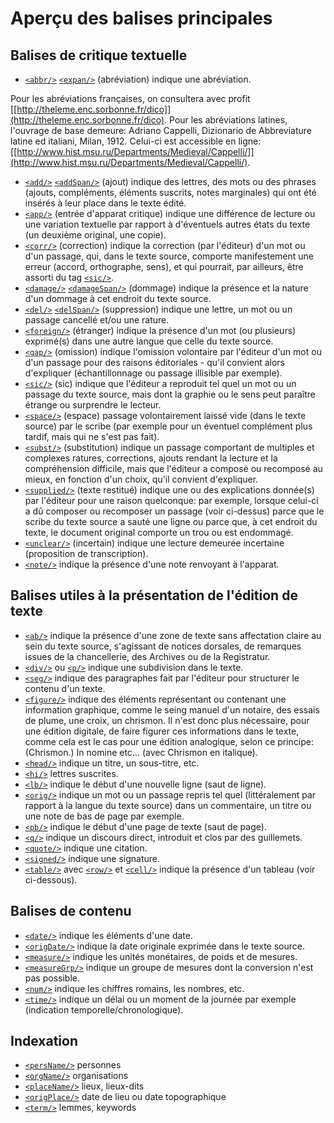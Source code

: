 # Aperçu des balises principales

## Balises de critique textuelle

- [`<abbr/>`](../elements/abbr.fr.md) [`<expan/>`](../elements/expan.fr.md) (abréviation) indique une abréviation.

Pour les abréviations françaises, on consultera avec profit
[[http://theleme.enc.sorbonne.fr/dico]](http://theleme.enc.sorbonne.fr/dico).
Pour les abréviations latines, l'ouvrage de base demeure: Adriano Cappelli, Dizionario de Abbreviature latine ed
italiani, Milan, 1912. Celui-ci est accessible en ligne:
[[http://www.hist.msu.ru/Departments/Medieval/Cappelli/]](http://www.hist.msu.ru/Departments/Medieval/Cappelli/).

- [`<add/>`](../elements/add.fr.md) [`<addSpan/>`](../elements/add.fr.md) (ajout) indique des lettres, des mots ou des
  phrases (ajouts, compléments, éléments suscrits, notes marginales) qui ont été insérés à leur place dans le texte
  édité.
- [`<app/>`](../elements/app.fr.md) (entrée d'apparat critique) indique une différence de lecture ou une variation
  textuelle par rapport à d'éventuels autres états du texte (un deuxième original, une copie).
- [`<corr/>`](../elements/corr.fr.md) (correction) indique la correction (par l'éditeur) d'un mot ou d'un passage, qui,
  dans le texte source, comporte manifestement une erreur (accord, orthographe, sens), et qui pourrait, par ailleurs,
  être assorti du tag [`<sic/>`](../elements/sic.fr.md).
- [`<damage/>`](../elements/damage.fr.md) [`<damageSpan/>`](../elements/damageSpan.fr.md) (dommage) indique la présence et
  la nature d'un dommage à cet endroit du texte source.
- [`<del/>`](../elements/del.fr.md) [`<delSpan/>`](../elements/del.fr.md) (suppression) indique une lettre, un mot ou un
  passage cancellé et/ou une rature.
- [`<foreign/>`](../elements/foreign.fr.md) (étranger) indique la présence d'un mot (ou plusieurs) exprimé(s) dans une
  autre langue que celle du texte source.
- [`<gap/>`](../elements/gap.fr.md) (omission) indique l'omission volontaire par l'éditeur d'un mot ou d'un passage pour
  des raisons éditoriales - qu'il convient alors d'expliquer (échantillonnage ou passage illisible par exemple).
- [`<sic/>`](../elements/sic.fr.md) (sic) indique que l'éditeur a reproduit tel quel un mot ou un passage du texte source,
  mais dont la graphie ou le sens peut paraître étrange ou surprendre le lecteur.
- [`<space/>`](../elements/space.fr.md) (espace) passage volontairement laissé vide (dans le texte source) par le scribe
  (par exemple pour un éventuel complément plus tardif, mais qui ne s'est pas fait).
- [`<subst/>`](../elements/subst.fr.md) (substitution) indique un passage comportant de multiples et complexes ratures,
  corrections, ajouts rendant la lecture et la compréhension difficile, mais que l'éditeur a composé ou recomposé au
  mieux, en fonction d'un choix, qu'il convient d'expliquer.
- [`<supplied/>`](../elements/supplied.fr.md) (texte restitué) indique une ou des explications donnée(s) par l'éditeur pour
  une raison quelconque: par exemple, lorsque celui-ci a dû composer ou recomposer un passage (voir ci-dessus) parce que
  le scribe du texte source a sauté une ligne ou parce que, à cet endroit du texte, le document original comporte un
  trou ou est endommagé.
- [`<unclear/>`](../elements/unclear.fr.md) (incertain) indique une lecture demeurée incertaine (proposition de
  transcription).
- [`<note/>`](../elements/note.fr.md) indique la présence d'une note renvoyant à l'apparat.

## Balises utiles à la présentation de l'édition de texte

- [`<ab/>`](../elements/ab.fr.md) indique la présence d'une zone de texte sans affectation claire au sein du texte source,
  s'agissant de notices dorsales, de remarques issues de la chancellerie, des Archives ou de la Registratur.
- [`<div/>`](../elements/div.fr.md) ou [`<p/>`](../elements/p.fr.md) indique une subdivision dans le texte.
- [`<seg/>`](../elements/seg.fr.md) indique des paragraphes fait par l'éditeur pour structurer le contenu d'un texte.
- [`<figure/>`](../elements/figure.fr.md) indique des éléments représentant ou contenant une information graphique, comme
  le seing manuel d'un notaire, des essais de plume, une croix, un chrismon. Il n'est donc plus nécessaire, pour une
  édition digitale, de faire figurer ces informations dans le texte, comme cela est le cas pour une édition analogique,
  selon ce principe: (Chrismon.) In nomine etc... (avec Chrismon en italique).
- [`<head/>`](../elements/head.fr.md) indique un titre, un sous-titre, etc.
- [`<hi/>`](../elements/hi.fr.md)    lettres suscrites.
- [`<lb/>`](../elements/lb.fr.md)         indique le début d'une nouvelle ligne (saut de ligne).
- [`<orig/>`](../elements/orig.fr.md)              indique un mot ou un passage repris tel quel (littéralement par rapport
  à la langue du
  texte source) dans un commentaire, un titre ou une note de bas de page par exemple.
- [`<pb/>`](../elements/pb.fr.md)     indique le début d'une page de texte (saut de page).
- [`<q/>`](../elements/q.fr.md)               indique un discours direct, introduit et clos par des guillemets.
- [`<quote/>`](../elements/quote.fr.md)             indique une citation.
- [`<signed/>`](../elements/signed.fr.md)            indique une signature.
- [`<table/>`](../elements/table.fr.md) avec [`<row/>`](../elements/row.fr.md) et [`<cell/>`](../elements/cell.fr.md) indique la
  présence d'un tableau (voir ci-dessous).

## Balises de contenu

- [`<date/>`](../elements/date.fr.md)        indique les éléments d'une date.
- [`<origDate/>`](../elements/origDate.fr.md)            indique la date originale exprimée dans le texte source.
- [`<measure/>`](../elements/measure.fr.md)            indique les unités monétaires, de poids et de mesures.
- [`<measureGrp/>`](../elements/measureGrp.fr.md)        indique un groupe de mesures dont la conversion n'est pas
  possible.
- [`<num/>`](../elements/num.fr.md)        indique les chiffres romains, les nombres, etc.
- [`<time/>`](../elements/time.fr.md)        indique un délai ou un moment de la journée par exemple (indication
  temporelle/chronologique).

## Indexation

- [`<persName/>`](../elements/persName.fr.md) personnes
- [`<orgName/>`](../elements/orgName.fr.md) organisations
- [`<placeName/>`](../elements/placeName.fr.md)            lieux, lieux-dits
- [`<origPlace/>`](../elements/origPlace.fr.md)            date de lieu ou date topographique
- [`<term/>`](../elements/term.fr.md)            lemmes, keywords
